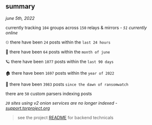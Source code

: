 
## summary
_june 5th, 2022_

currently tracking `104` groups across `150` relays & mirrors - _`51` currently online_

⏲ there have been `24` posts within the `last 24 hours`

🦈 there have been `64` posts within the `month of june`

🪐 there have been `1077` posts within the `last 90 days`

🏚 there have been `1697` posts within the `year of 2022`

🦕 there have been `3983` posts `since the dawn of ransomwatch`

there are `50` custom parsers indexing posts

_`20` sites using v2 onion services are no longer indexed - [support.torproject.org](https://support.torproject.org/onionservices/v2-deprecation/)_

> see the project [README](https://github.com/joshhighet/ransomwatch#ransomwatch--) for backend technicals
